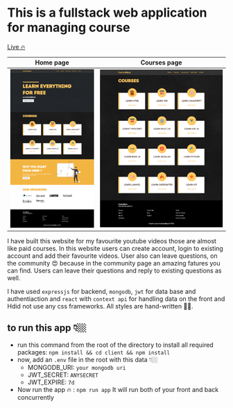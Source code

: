 # This is a fullstack web application for managing course

[Live 🔥](https://course-buzz.herokuapp.com/)

|     Home page      |    Courses page    |
| :----------------: | :----------------: |
| ![](preview-1.png) | ![](preview-2.png) |

I have built this website for my favourite youtube videos those are almost like paid courses. In this website users can create account, login to existing account and add their favourite videos. User also can leave questions, on the community 😍 because in the community page an amazing fatures you can find. Users can leave their questions and reply to existing questions as well.

I have used `expressjs` for backend, `mongodb`, `jwt` for data base and authentiaction and `react` with `context api` for handling data on the front and Hdid not use any css frameworks. All styles are hand-written ✍🏼.

## to run this app 👇🏼

- run this command from the root of the directory to install all required packages: `npm install && cd client && npm install`
- now, add an `.env` file in the root with this data 👇🏼
  - MONGODB_URI: `your mongodb uri`
  - JWT_SECRET: `ANYSECRET`
  - JWT_EXPIRE: `7d`
- Now run the app 🔥 : `npm run app` It will run both of your front and back concurrently
